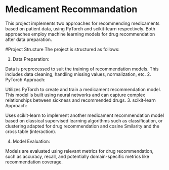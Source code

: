 # Medicament Recommandation 
This project implements two approaches for recommending medicaments based on patient data, using PyTorch and scikit-learn respectively. Both approaches employ machine learning models for drug recommendation after data preparation.

#Project Structure
The project is structured as follows:

1. Data Preparation:

Data is preprocessed to suit the training of recommendation models. This includes data cleaning, handling missing values, normalization, etc.
2. PyTorch Approach:

Utilizes PyTorch to create and train a medicament recommendation model. This model is built using neural networks and can capture complex relationships between sickness and recommended drugs.
3. scikit-learn Approach:

Uses scikit-learn to implement another medicament recommendation model based on classical supervised learning algorithms such as classification, or clustering adapted for drug recommendation and cosine Smilarity and the cross table (interaction).

4. Model Evaluation:

Models are evaluated using relevant metrics for drug recommendation, such as accuracy, recall, and potentially domain-specific metrics like recommendation coverage.
